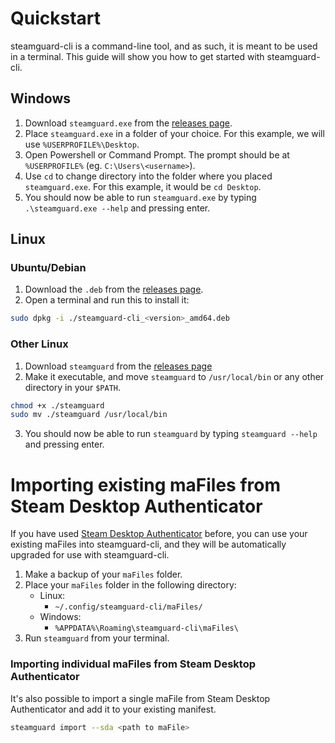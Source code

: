# Quickstart

steamguard-cli is a command-line tool, and as such, it is meant to be used in a terminal. This guide will show you how to get started with steamguard-cli.

## Windows

1. Download `steamguard.exe` from the [releases page](releases).
2. Place `steamguard.exe` in a folder of your choice. For this example, we will use `%USERPROFILE%\Desktop`.
3. Open Powershell or Command Prompt. The prompt should be at `%USERPROFILE%` (eg. `C:\Users\<username>`).
4. Use `cd` to change directory into the folder where you placed `steamguard.exe`. For this example, it would be `cd Desktop`.
5. You should now be able to run `steamguard.exe` by typing `.\steamguard.exe --help` and pressing enter.

## Linux

### Ubuntu/Debian

1. Download the `.deb` from the [releases page](releases).
2. Open a terminal and run this to install it:
```bash
sudo dpkg -i ./steamguard-cli_<version>_amd64.deb
```

### Other Linux

1. Download `steamguard` from the [releases page](releases)
2. Make it executable, and move `steamguard` to `/usr/local/bin` or any other directory in your `$PATH`.
```bash
chmod +x ./steamguard
sudo mv ./steamguard /usr/local/bin
```
3. You should now be able to run `steamguard` by typing `steamguard --help` and pressing enter.

# Importing existing maFiles from Steam Desktop Authenticator

If you have used [Steam Desktop Authenticator][SDA] before, you can use your existing maFiles into steamguard-cli, and they will be automatically upgraded for use with steamguard-cli.

1. Make a backup of your `maFiles` folder.
2. Place your `maFiles` folder in the following directory:
	- Linux:
		- `~/.config/steamguard-cli/maFiles/`
	- Windows:
		- `%APPDATA%\Roaming\steamguard-cli\maFiles\`
3. Run `steamguard` from your terminal.


### Importing individual maFiles from Steam Desktop Authenticator

It's also possible to import a single maFile from Steam Desktop Authenticator and add it to your existing manifest.

```bash
steamguard import --sda <path to maFile>
```

[SDA]: https://github.com/Jessecar96/SteamDesktopAuthenticator
[releases]: http://github.com/dyc3/steamguard-cli/releases
